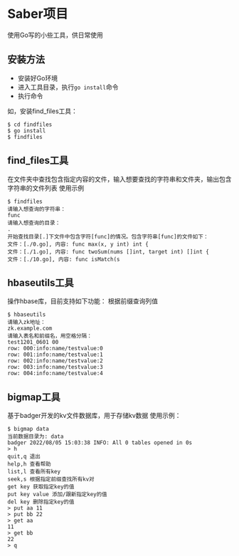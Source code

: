 # Saber项目
使用Go写的小些工具，供日常使用

## 安装方法
* 安装好Go环境
* 进入工具目录，执行`go install`命令
*  执行命令

如，安装find_files工具：
```shell
$ cd findfiles
$ go install
$ findfiles
```

## find_files工具
在文件夹中查找包含指定内容的文件，输入想要查找的字符串和文件夹，输出包含字符串的文件列表
使用示例
```shell
$ findfiles
请输入想查询的字符串：
func
请输入想查询的目录：
.
开始查找目录[.]下文件中包含字符[func]的情况。包含字符串[func]的文件如下：
文件：[./0.go], 内容: func max(x, y int) int {
文件：[./1.go], 内容: func twoSum(nums []int, target int) []int {
文件：[./10.go], 内容: func isMatch(s
```

## hbaseutils工具
操作hbase库，目前支持如下功能：
根据前缀查询列值

```shell
$ hbaseutils
请输入zk地址：
zk.example.com
请输入表名和前缀名，用空格分隔：
test1201_0601 00
row: 000:info:name/testvalue:0
row: 001:info:name/testvalue:1
row: 002:info:name/testvalue:2
row: 003:info:name/testvalue:3
row: 004:info:name/testvalue:4
```

## bigmap工具
基于badger开发的kv文件数据库，用于存储kv数据
使用示例：
```
$ bigmap data
当前数据目录为: data 
badger 2022/08/05 15:03:38 INFO: All 0 tables opened in 0s
> h
quit,q 退出
help,h 查看帮助
list,l 查看所有key
seek,s 根据指定前缀查找所有kv对
get key 获取指定key的值
put key value 添加/跟新指定key的值
del key 删除指定key的值
> put aa 11
> put bb 22
> get aa
11
> get bb
22
> q
```